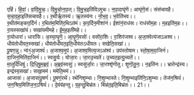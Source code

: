 

  
एहि॑। हि॒वां॒। वां॒वि॒मु॒चः॒। वि॒मु॒चो॒न॒पा॒त्। वि॒मु॒च॒इति॑विऽमुचः। न॒पा॒दाघृ॑णॆ। आघृ॑णॆ॒सं। संस॑चावहै। स॒चा॒व॒हा॒इति॑सचावहै।। र॒थीर्ऋ॒तस्य॑। ऋ॒तस्य॑नः। नो॒भ॒व॒। भ॒वेति॑भव।।  
र॒थीत॑मङ्कप॒र्दिनं॑। र॒थित॑म॒मिति॑र॒थिऽत॑मं। क॒प॒र्दिन॒मीशा॑नं। ईशा॑नं॒राध॑सः। राध॑सोम॒हः। म॒हइति॑म॒हः।। रा॒यस्सखा॑यं। सखा॑यमीमहे। ई॒म॒ह॒इती॑महे।।  
रा॒योधारा॑। धारा॑सि। अ॒स्या॒घृ॒णॆ॒। आ॒घृ॒णॆ॒वसोः॑। वसो॑रा॒शिः। रा॒शिर॑जश्व। अ॒जा॒श्वेत्य॑जाऽअश्व।। धीव॑तोधीवत॒स्सखा॑। धीव॑तोधीवत॒इति॒धीव॑तःऽधीवतः। सखेति॒सखा॑।।  
पू॒षण॒न्नु। न्व॑१॒॑अ॒जाश्वं॑। अ॒जाश्व॒मुप॑। अ॒जाश्व॒मित्य॒जऽअ॑श्वं। उप॑स्तोषाम। स्तो॒षा॒म॒वा॒जिनं॑। वा॒जिन॒मिति॑वा॒जिनं॑।। स्वसु॒र्यः। योजा॒रः। जा॒रउ॒च्यते॑। उ॒च्यत॒इत्यु॒च्यते॑।।  
मा॒तुर्दि॑धिषुं। दि॒धि॒षु॒म॒ब्र॒वं॒। अ॒ब्र॒वं॒स्वसुः॑। स्वसु॑र्जा॒रः। जा॒रश्शृ॑णॊतु। शृ॒णॊ॒तु॒नः॒। न॒इति॑नः।। भ्रातेन्द्र॑स्य। इन्द्र॑स्य॒सखा॑। सखा॒मम॑। ममेति॒मम॑।।  
आजासः॑। अ॒जासः॑पू॒षणं॑। पू॒षणं॒रथे॑। रथे॑निशृ॒म्भाः। नि॒शृ॒म्भास्ते। नि॒शृ॒म्भाइति॑नि॒ऽशृ॒म्भाः। तेज॑न॒श्रियं॑। ज॒न॒श्रिय॒मिति॑ज॒न॒ऽश्रियं॑।। दे॒वंव॑हन्तु। व॒ह॒न्तु॒बिभ्र॑तः। बिभ्र॑त॒इति॒बिभ्र॑तः।। 21।।  
